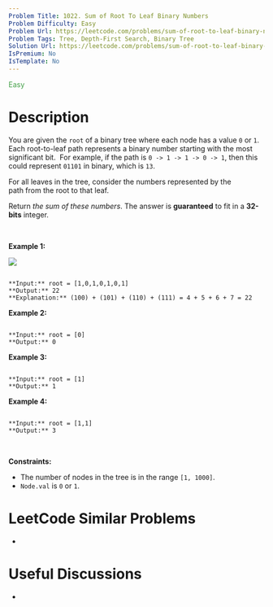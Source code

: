 ```yaml
---
Problem Title: 1022. Sum of Root To Leaf Binary Numbers
Problem Difficulty: Easy
Problem Url: https://leetcode.com/problems/sum-of-root-to-leaf-binary-numbers/
Problem Tags: Tree, Depth-First Search, Binary Tree
Solution Url: https://leetcode.com/problems/sum-of-root-to-leaf-binary-numbers/solution/
IsPremium: No
IsTemplate: No
---
```


<span style="color: rgb(67, 160, 71);">Easy</span>

# Description

You are given the `root` of a binary tree where each node has a value `0` or `1`.  Each root-to-leaf path represents a binary number starting with the most significant bit.  For example, if the path is `0 -> 1 -> 1 -> 0 -> 1`, then this could represent `01101` in binary, which is `13`.


For all leaves in the tree, consider the numbers represented by the path from the root to that leaf.


Return *the sum of these numbers*. The answer is **guaranteed** to fit in a **32-bits** integer.


 


**Example 1:**


![](https://assets.leetcode.com/uploads/2019/04/04/sum-of-root-to-leaf-binary-numbers.png)

```

**Input:** root = [1,0,1,0,1,0,1]
**Output:** 22
**Explanation:** (100) + (101) + (110) + (111) = 4 + 5 + 6 + 7 = 22

```

**Example 2:**



```

**Input:** root = [0]
**Output:** 0

```

**Example 3:**



```

**Input:** root = [1]
**Output:** 1

```

**Example 4:**



```

**Input:** root = [1,1]
**Output:** 3

```

 


**Constraints:**


* The number of nodes in the tree is in the range `[1, 1000]`.
* `Node.val` is `0` or `1`.




# LeetCode Similar Problems

- []()

# Useful Discussions

- []()
